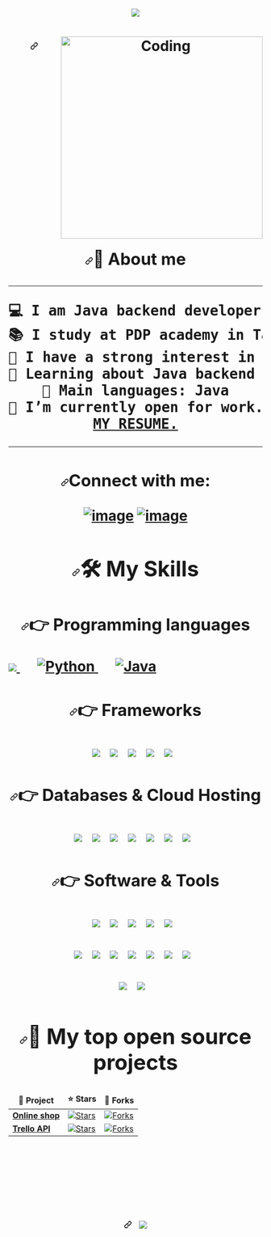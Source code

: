 
<h1 align="center">
	<img src="https://readme-typing-svg.demolab.com/?lines=Hi, I'm Og'abek Sodiqov!;Welcome+to+my+GitHub+Profile!">
</h1>
<h1 align="center" dir="auto"><a id="user-content--1" class="anchor" aria-hidden="true" href="#-1"><svg class="octicon octicon-link" viewBox="0 0 16 16" version="1.1" width="16" height="16" aria-hidden="true"><path fill-rule="evenodd" d="M7.775 3.275a.75.75 0 001.06 1.06l1.25-1.25a2 2 0 112.83 2.83l-2.5 2.5a2 2 0 01-2.83 0 .75.75 0 00-1.06 1.06 3.5 3.5 0 004.95 0l2.5-2.5a3.5 3.5 0 00-4.95-4.95l-1.25 1.25zm-4.69 9.64a2 2 0 010-2.83l2.5-2.5a2 2 0 012.83 0 .75.75 0 001.06-1.06 3.5 3.5 0 00-4.95 0l-2.5 2.5a3.5 3.5 0 004.95 4.95l1.25-1.25a.75.75 0 00-1.06-1.06l-1.25 1.25a2 2 0 01-2.83 0z"></path></svg></a>
	<animated-image data-catalyst=""><a href="https://github.com/SodiqovOgabek" data-target="animated-image.originalLink">
		<img align="right" alt="Coding" width="400pm" height="400pm"  src="https://c8.alamy.com/comp/JWR01H/programmer-workspace-programming-development-person-working-on-computer-JWR01H.jpg">
	<br><br><br><br><br><br><br><br><br><br>
<br>
<h3 dir="auto"><a id="user-content--about-me" class="anchor" aria-hidden="true" href="#-about-me"><svg class="octicon octicon-link" viewBox="0 0 16 16" version="1.1" width="16" height="16" aria-hidden="true"><path fill-rule="evenodd" d="M7.775 3.275a.75.75 0 001.06 1.06l1.25-1.25a2 2 0 112.83 2.83l-2.5 2.5a2 2 0 01-2.83 0 .75.75 0 00-1.06 1.06 3.5 3.5 0 004.95 0l2.5-2.5a3.5 3.5 0 00-4.95-4.95l-1.25 1.25zm-4.69 9.64a2 2 0 010-2.83l2.5-2.5a2 2 0 012.83 0 .75.75 0 001.06-1.06 3.5 3.5 0 00-4.95 0l-2.5 2.5a3.5 3.5 0 004.95 4.95l1.25-1.25a.75.75 0 00-1.06-1.06l-1.25 1.25a2 2 0 01-2.83 0z"></path></svg></a><g-emoji class="g-emoji" alias="book" fallback-src="https://github.githubassets.com/images/icons/emoji/unicode/1f4d6.png">📖</g-emoji> About me</h3>
<hr>
<pre>
💻 I am Java backend developer.
📚 I study at PDP academy in Tashkent.
📝 I have a strong interest in web development.
🌱 Learning about Java backend development
🌟 Main languages: Java
🤔 I’m currently open for work. Link to my resume:
<a href="https://drive.google.com/file/d/14-6IujtfA1fvbe3AEWJJd_f67pXr08A6/view">MY RESUME.</a>
</pre>
<hr>
<h3 align="center" dir="auto"><a id="user-content-connect-with-me" class="anchor" aria-hidden="true" href="#connect-with-me"><svg class="octicon octicon-link" viewBox="0 0 16 16" version="1.1" width="16" height="16" aria-hidden="true"><path fill-rule="evenodd" d="M7.775 3.275a.75.75 0 001.06 1.06l1.25-1.25a2 2 0 112.83 2.83l-2.5 2.5a2 2 0 01-2.83 0 .75.75 0 00-1.06 1.06 3.5 3.5 0 004.95 0l2.5-2.5a3.5 3.5 0 00-4.95-4.95l-1.25 1.25zm-4.69 9.64a2 2 0 010-2.83l2.5-2.5a2 2 0 012.83 0 .75.75 0 001.06-1.06 3.5 3.5 0 00-4.95 0l-2.5 2.5a3.5 3.5 0 004.95 4.95l1.25-1.25a.75.75 0 00-1.06-1.06l-1.25 1.25a2 2 0 01-2.83 0z"></path></svg></a>Connect with me:</h3>
<div align="center" dir="auto">
<p dir="auto"><a href="https://www.linkedin.com/in/ogabek-sodiqov-427282249/" rel="nofollow"><img src="https://camo.githubusercontent.com/a80d00f23720d0bc9f55481cfcd77ab79e141606829cf16ec43f8cacc7741e46/68747470733a2f2f696d672e736869656c64732e696f2f62616467652f4c696e6b6564496e2d3030373742353f7374796c653d666f722d7468652d6261646765266c6f676f3d6c696e6b6564696e266c6f676f436f6c6f723d7768697465" alt="image" data-canonical-src="https://img.shields.io/badge/LinkedIn-0077B5?style=for-the-badge&amp;logo=linkedin&amp;logoColor=white" style="max-width: 100%;"></a>
<a href="https://t.me/sodiqov_85" rel="nofollow"><img src="https://camo.githubusercontent.com/571308e5bb98a1fcb165eded6be6632a9f1c6536f1cf0f5d59d411eced41725f/68747470733a2f2f696d672e736869656c64732e696f2f62616467652f54656c656772616d2d3236413545342e7376673f7374796c653d666f722d7468652d6261646765266c6f676f3d74656c656772616d266c6f676f436f6c6f723d7768697465" alt="image" data-canonical-src="https://img.shields.io/badge/Telegram-26A5E4.svg?style=for-the-badge&amp;logo=telegram&amp;logoColor=white" style="max-width: 100%;"></a></p>
</div>
<h2 dir="auto"><a id="user-content-️-my-skills" class="anchor" aria-hidden="true" href="#️-my-skills"><svg class="octicon octicon-link" viewBox="0 0 16 16" version="1.1" width="16" height="16" aria-hidden="true"><path fill-rule="evenodd" d="M7.775 3.275a.75.75 0 001.06 1.06l1.25-1.25a2 2 0 112.83 2.83l-2.5 2.5a2 2 0 01-2.83 0 .75.75 0 00-1.06 1.06 3.5 3.5 0 004.95 0l2.5-2.5a3.5 3.5 0 00-4.95-4.95l-1.25 1.25zm-4.69 9.64a2 2 0 010-2.83l2.5-2.5a2 2 0 012.83 0 .75.75 0 001.06-1.06 3.5 3.5 0 00-4.95 0l-2.5 2.5a3.5 3.5 0 004.95 4.95l1.25-1.25a.75.75 0 00-1.06-1.06l-1.25 1.25a2 2 0 01-2.83 0z"></path></svg></a><g-emoji class="g-emoji" alias="hammer_and_wrench" fallback-src="https://github.githubassets.com/images/icons/emoji/unicode/1f6e0.png">🛠️</g-emoji> My Skills</h2>
<h3 dir="auto"><a id="user-content--programming-languages" class="anchor" aria-hidden="true" href="#-programming-languages"><svg class="octicon octicon-link" viewBox="0 0 16 16" version="1.1" width="16" height="16" aria-hidden="true"><path fill-rule="evenodd" d="M7.775 3.275a.75.75 0 001.06 1.06l1.25-1.25a2 2 0 112.83 2.83l-2.5 2.5a2 2 0 01-2.83 0 .75.75 0 00-1.06 1.06 3.5 3.5 0 004.95 0l2.5-2.5a3.5 3.5 0 00-4.95-4.95l-1.25 1.25zm-4.69 9.64a2 2 0 010-2.83l2.5-2.5a2 2 0 012.83 0 .75.75 0 001.06-1.06 3.5 3.5 0 00-4.95 0l-2.5 2.5a3.5 3.5 0 004.95 4.95l1.25-1.25a.75.75 0 00-1.06-1.06l-1.25 1.25a2 2 0 01-2.83 0z"></path></svg></a><g-emoji class="g-emoji" alias="point_right" fallback-src="https://github.githubassets.com/images/icons/emoji/unicode/1f449.png">👉</g-emoji> Programming languages</h3>
<p align="left" dir="auto"> 
  <a href="https://isocpp.org/" rel="nofollow">
    <img src="https://camo.githubusercontent.com/121f5000155889c0642b8a6b2a33a7f5fbe5c32d9133dac405ac269da15fcf94/68747470733a2f2f696d672e736869656c64732e696f2f62616467652f432532422532422d3030353939433f7374796c653d666f722d7468652d6261646765266c6f676f3d63253242253242266c6f676f436f6c6f723d7768697465" data-canonical-src="https://img.shields.io/badge/C%2B%2B-00599C?style=for-the-badge&amp;logo=c%2B%2B&amp;logoColor=white" style="max-width: 100%;">
  </a>
 
<a href="https://python.org/" rel="nofollow">
    <img alt="Python" src="https://camo.githubusercontent.com/c676b5f90a1650624a0a9832d7954edda1db39ad3347d90c8c51e88ff2f92252/68747470733a2f2f696d672e736869656c64732e696f2f62616467652f507974686f6e2d4646443433423f7374796c653d666f722d7468652d6261646765266c6f676f3d707974686f6e266c6f676f436f6c6f723d6461726b677265656e" data-canonical-src="https://img.shields.io/badge/Python-FFD43B?style=for-the-badge&amp;logo=python&amp;logoColor=darkgreen" style="max-width: 100%;">
  </a>
   
<a href="https://www.java.com/en/" rel="nofollow">
    <img alt="Java" src="https://camo.githubusercontent.com/771cc18a712bf9edb0925a86164c34b0d803c4d9177dd4467eff7b777109c723/68747470733a2f2f696d672e736869656c64732e696f2f62616467652f4a6176612d4544384230303f7374796c653d666f722d7468652d6261646765266c6f676f3d6a617661266c6f676f436f6c6f723d7768697465" data-canonical-src="https://img.shields.io/badge/Java-ED8B00?style=for-the-badge&amp;logo=java&amp;logoColor=white" style="max-width: 100%;">
  </a>
</p>
<h3 dir="auto"><a id="user-content--frameworks" class="anchor" aria-hidden="true" href="#-frameworks"><svg class="octicon octicon-link" viewBox="0 0 16 16" version="1.1" width="16" height="16" aria-hidden="true"><path fill-rule="evenodd" d="M7.775 3.275a.75.75 0 001.06 1.06l1.25-1.25a2 2 0 112.83 2.83l-2.5 2.5a2 2 0 01-2.83 0 .75.75 0 00-1.06 1.06 3.5 3.5 0 004.95 0l2.5-2.5a3.5 3.5 0 00-4.95-4.95l-1.25 1.25zm-4.69 9.64a2 2 0 010-2.83l2.5-2.5a2 2 0 012.83 0 .75.75 0 001.06-1.06 3.5 3.5 0 00-4.95 0l-2.5 2.5a3.5 3.5 0 004.95 4.95l1.25-1.25a.75.75 0 00-1.06-1.06l-1.25 1.25a2 2 0 01-2.83 0z"></path></svg></a><g-emoji class="g-emoji" alias="point_right" fallback-src="https://github.githubassets.com/images/icons/emoji/unicode/1f449.png">👉</g-emoji> Frameworks</h3>
<p dir="auto">
	<a target="_blank" rel="noopener noreferrer nofollow" href="https://camo.githubusercontent.com/c1d85dfbd127c677f5f3da7e5b5726693571802fd624e5770a8e4e7cfe8e7c56/687474703a2f2f696d672e736869656c64732e696f2f62616467652f2d537072696e672d3664623333663f7374796c653d666f722d7468652d6261646765266c6f676f3d737072696e67266c6f676f436f6c6f723d7768697465"><img src="https://camo.githubusercontent.com/c1d85dfbd127c677f5f3da7e5b5726693571802fd624e5770a8e4e7cfe8e7c56/687474703a2f2f696d672e736869656c64732e696f2f62616467652f2d537072696e672d3664623333663f7374796c653d666f722d7468652d6261646765266c6f676f3d737072696e67266c6f676f436f6c6f723d7768697465" data-canonical-src="http://img.shields.io/badge/-Spring-6db33f?style=for-the-badge&amp;logo=spring&amp;logoColor=white" style="max-width: 100%;"></a>&nbsp;&nbsp;
	<a target="_blank" rel="noopener noreferrer nofollow" href="https://camo.githubusercontent.com/53391221dfab928883ee3afda47da62ccc4e2ed2dd4ed73f203068ae4f931333/687474703a2f2f696d672e736869656c64732e696f2f62616467652f2d537072696e67626f6f742d3632396533613f7374796c653d666f722d7468652d6261646765266c6f676f3d737072696e67626f6f74266c6f676f436f6c6f723d7768697465"><img src="https://camo.githubusercontent.com/53391221dfab928883ee3afda47da62ccc4e2ed2dd4ed73f203068ae4f931333/687474703a2f2f696d672e736869656c64732e696f2f62616467652f2d537072696e67626f6f742d3632396533613f7374796c653d666f722d7468652d6261646765266c6f676f3d737072696e67626f6f74266c6f676f436f6c6f723d7768697465" data-canonical-src="http://img.shields.io/badge/-Springboot-629e3a?style=for-the-badge&amp;logo=springboot&amp;logoColor=white" style="max-width: 100%;"></a>&nbsp;&nbsp;
	<a target="_blank" rel="noopener noreferrer nofollow" href="https://camo.githubusercontent.com/3f39e1b61589555864cd73e9ae5b7633173ed2a985acf8168f0786027d9ab2e2/687474703a2f2f696d672e736869656c64732e696f2f62616467652f2d50726f6a65637425323052656163746f722d3664623333663f7374796c653d666f722d7468652d6261646765266c6f676f3d7265616374266c6f676f436f6c6f723d7768697465"><img src="https://camo.githubusercontent.com/3f39e1b61589555864cd73e9ae5b7633173ed2a985acf8168f0786027d9ab2e2/687474703a2f2f696d672e736869656c64732e696f2f62616467652f2d50726f6a65637425323052656163746f722d3664623333663f7374796c653d666f722d7468652d6261646765266c6f676f3d7265616374266c6f676f436f6c6f723d7768697465" data-canonical-src="http://img.shields.io/badge/-Project%20Reactor-6db33f?style=for-the-badge&amp;logo=react&amp;logoColor=white" style="max-width: 100%;"></a>&nbsp;&nbsp;
	<a target="_blank" rel="noopener noreferrer nofollow" href="https://camo.githubusercontent.com/3c3cf3dd21919950604491483ab67675caf416cc3c302c2963af433db7bab31b/68747470733a2f2f696d672e736869656c64732e696f2f62616467652f4b657261732d4430303030303f7374796c653d666f722d7468652d6261646765266c6f676f3d4b65726173266c6f676f436f6c6f723d7768697465"><img src="https://camo.githubusercontent.com/3c3cf3dd21919950604491483ab67675caf416cc3c302c2963af433db7bab31b/68747470733a2f2f696d672e736869656c64732e696f2f62616467652f4b657261732d4430303030303f7374796c653d666f722d7468652d6261646765266c6f676f3d4b65726173266c6f676f436f6c6f723d7768697465" data-canonical-src="https://img.shields.io/badge/Keras-D00000?style=for-the-badge&amp;logo=Keras&amp;logoColor=white" style="max-width: 100%;"></a>&nbsp;&nbsp;
	<a target="_blank" rel="noopener noreferrer nofollow" href="https://camo.githubusercontent.com/73d9da9075f9f06d0bc44343ec52eea652349e73d3e34e717d53c94b904f0d73/68747470733a2f2f696d672e736869656c64732e696f2f62616467652f5079546f7263682d4545344332433f7374796c653d666f722d7468652d6261646765266c6f676f3d5079546f726368266c6f676f436f6c6f723d7768697465"><img src="https://camo.githubusercontent.com/73d9da9075f9f06d0bc44343ec52eea652349e73d3e34e717d53c94b904f0d73/68747470733a2f2f696d672e736869656c64732e696f2f62616467652f5079546f7263682d4545344332433f7374796c653d666f722d7468652d6261646765266c6f676f3d5079546f726368266c6f676f436f6c6f723d7768697465" data-canonical-src="https://img.shields.io/badge/PyTorch-EE4C2C?style=for-the-badge&amp;logo=PyTorch&amp;logoColor=white" style="max-width: 100%;"></a>&nbsp;&nbsp;

</p>
<h3 dir="auto"><a id="user-content--databases--cloud-hosting" class="anchor" aria-hidden="true" href="#-databases--cloud-hosting"><svg class="octicon octicon-link" viewBox="0 0 16 16" version="1.1" width="16" height="16" aria-hidden="true"><path fill-rule="evenodd" d="M7.775 3.275a.75.75 0 001.06 1.06l1.25-1.25a2 2 0 112.83 2.83l-2.5 2.5a2 2 0 01-2.83 0 .75.75 0 00-1.06 1.06 3.5 3.5 0 004.95 0l2.5-2.5a3.5 3.5 0 00-4.95-4.95l-1.25 1.25zm-4.69 9.64a2 2 0 010-2.83l2.5-2.5a2 2 0 012.83 0 .75.75 0 001.06-1.06 3.5 3.5 0 00-4.95 0l-2.5 2.5a3.5 3.5 0 004.95 4.95l1.25-1.25a.75.75 0 00-1.06-1.06l-1.25 1.25a2 2 0 01-2.83 0z"></path></svg></a><g-emoji class="g-emoji" alias="point_right" fallback-src="https://github.githubassets.com/images/icons/emoji/unicode/1f449.png">👉</g-emoji> Databases &amp; Cloud Hosting</h3>
<p dir="auto">
	<a target="_blank" rel="noopener noreferrer nofollow" href="https://camo.githubusercontent.com/bd2bd127c104ba5c98bb12c70801b075aee1f040009089510f69554300e7ff41/68747470733a2f2f696d672e736869656c64732e696f2f62616467652f4769742d4630353033323f7374796c653d666f722d7468652d6261646765266c6f676f3d676974266c6f676f436f6c6f723d7768697465"><img src="https://camo.githubusercontent.com/bd2bd127c104ba5c98bb12c70801b075aee1f040009089510f69554300e7ff41/68747470733a2f2f696d672e736869656c64732e696f2f62616467652f4769742d4630353033323f7374796c653d666f722d7468652d6261646765266c6f676f3d676974266c6f676f436f6c6f723d7768697465" data-canonical-src="https://img.shields.io/badge/Git-F05032?style=for-the-badge&amp;logo=git&amp;logoColor=white" style="max-width: 100%;"></a>&nbsp;&nbsp;
	<a target="_blank" rel="noopener noreferrer nofollow" href="https://camo.githubusercontent.com/988b23566a8e239f9717abbed64d36834115c8a8c7082a71c358e04f47f8398c/68747470733a2f2f696d672e736869656c64732e696f2f62616467652f4d7953514c2d3030303030463f7374796c653d666f722d7468652d6261646765266c6f676f3d6d7973716c266c6f676f436f6c6f723d7768697465"><img src="https://camo.githubusercontent.com/988b23566a8e239f9717abbed64d36834115c8a8c7082a71c358e04f47f8398c/68747470733a2f2f696d672e736869656c64732e696f2f62616467652f4d7953514c2d3030303030463f7374796c653d666f722d7468652d6261646765266c6f676f3d6d7973716c266c6f676f436f6c6f723d7768697465" data-canonical-src="https://img.shields.io/badge/MySQL-00000F?style=for-the-badge&amp;logo=mysql&amp;logoColor=white" style="max-width: 100%;"></a>&nbsp;&nbsp;
	<a target="_blank" rel="noopener noreferrer nofollow" href="https://camo.githubusercontent.com/932123bf240349f3785c02228b113b06299079e8740f480c767e8335fd6d752a/68747470733a2f2f696d672e736869656c64732e696f2f62616467652f53514c6974652d3037343035453f7374796c653d666f722d7468652d6261646765266c6f676f3d73716c697465266c6f676f436f6c6f723d7768697465"><img src="https://camo.githubusercontent.com/932123bf240349f3785c02228b113b06299079e8740f480c767e8335fd6d752a/68747470733a2f2f696d672e736869656c64732e696f2f62616467652f53514c6974652d3037343035453f7374796c653d666f722d7468652d6261646765266c6f676f3d73716c697465266c6f676f436f6c6f723d7768697465" data-canonical-src="https://img.shields.io/badge/SQLite-07405E?style=for-the-badge&amp;logo=sqlite&amp;logoColor=white" style="max-width: 100%;"></a>&nbsp;&nbsp;
	<a target="_blank" rel="noopener noreferrer nofollow" href="https://camo.githubusercontent.com/fbc3df79ffe1a99e482b154b29262ecbb10d6ee4ed22faa82683aa653d72c4e1/68747470733a2f2f696d672e736869656c64732e696f2f62616467652f4769744875622d3130303030303f7374796c653d666f722d7468652d6261646765266c6f676f3d676974687562266c6f676f436f6c6f723d7768697465"><img src="https://camo.githubusercontent.com/fbc3df79ffe1a99e482b154b29262ecbb10d6ee4ed22faa82683aa653d72c4e1/68747470733a2f2f696d672e736869656c64732e696f2f62616467652f4769744875622d3130303030303f7374796c653d666f722d7468652d6261646765266c6f676f3d676974687562266c6f676f436f6c6f723d7768697465" data-canonical-src="https://img.shields.io/badge/GitHub-100000?style=for-the-badge&amp;logo=github&amp;logoColor=white" style="max-width: 100%;"></a>&nbsp;&nbsp;
	<a target="_blank" rel="noopener noreferrer nofollow" href="https://camo.githubusercontent.com/a69d97981a0655e444c2b66458dff5bc536be2b9605b288c865c6ec9c03fc08f/68747470733a2f2f696d672e736869656c64732e696f2f62616467652f4769744c61622532302d2532334637444631452e7376673f267374796c653d666f722d7468652d626164676526636f6c6f723d464336443236"><img src="https://camo.githubusercontent.com/a69d97981a0655e444c2b66458dff5bc536be2b9605b288c865c6ec9c03fc08f/68747470733a2f2f696d672e736869656c64732e696f2f62616467652f4769744c61622532302d2532334637444631452e7376673f267374796c653d666f722d7468652d626164676526636f6c6f723d464336443236" data-canonical-src="https://img.shields.io/badge/GitLab%20-%23F7DF1E.svg?&amp;style=for-the-badge&amp;color=FC6D26" style="max-width: 100%;"></a>&nbsp;&nbsp;
	<a target="_blank" rel="noopener noreferrer nofollow" href="https://camo.githubusercontent.com/bac5c7f45fe7c116b5f8c9d61c4611b31f635301a841bf8dcf1b89b8fcfa4824/68747470733a2f2f696d672e736869656c64732e696f2f62616467652f66697265626173652d6666636132383f7374796c653d666f722d7468652d6261646765266c6f676f3d6669726562617365266c6f676f436f6c6f723d626c61636b"><img src="https://camo.githubusercontent.com/bac5c7f45fe7c116b5f8c9d61c4611b31f635301a841bf8dcf1b89b8fcfa4824/68747470733a2f2f696d672e736869656c64732e696f2f62616467652f66697265626173652d6666636132383f7374796c653d666f722d7468652d6261646765266c6f676f3d6669726562617365266c6f676f436f6c6f723d626c61636b" data-canonical-src="https://img.shields.io/badge/firebase-ffca28?style=for-the-badge&amp;logo=firebase&amp;logoColor=black" style="max-width: 100%;"></a>&nbsp;&nbsp;
	<a target="_blank" rel="noopener noreferrer nofollow" href="https://camo.githubusercontent.com/72e92f69f36703548704a9eeda2a9889c2756b5e08f01a9aec6e658c148d014e/68747470733a2f2f696d672e736869656c64732e696f2f62616467652f4d6f6e676f44422d3445413934423f7374796c653d666f722d7468652d6261646765266c6f676f3d6d6f6e676f6462266c6f676f436f6c6f723d7768697465"><img src="https://camo.githubusercontent.com/72e92f69f36703548704a9eeda2a9889c2756b5e08f01a9aec6e658c148d014e/68747470733a2f2f696d672e736869656c64732e696f2f62616467652f4d6f6e676f44422d3445413934423f7374796c653d666f722d7468652d6261646765266c6f676f3d6d6f6e676f6462266c6f676f436f6c6f723d7768697465" data-canonical-src="https://img.shields.io/badge/MongoDB-4EA94B?style=for-the-badge&amp;logo=mongodb&amp;logoColor=white" style="max-width: 100%;"></a>&nbsp;&nbsp;
 </p>
<h3 dir="auto"><a id="user-content--software--tools" class="anchor" aria-hidden="true" href="#-software--tools"><svg class="octicon octicon-link" viewBox="0 0 16 16" version="1.1" width="16" height="16" aria-hidden="true"><path fill-rule="evenodd" d="M7.775 3.275a.75.75 0 001.06 1.06l1.25-1.25a2 2 0 112.83 2.83l-2.5 2.5a2 2 0 01-2.83 0 .75.75 0 00-1.06 1.06 3.5 3.5 0 004.95 0l2.5-2.5a3.5 3.5 0 00-4.95-4.95l-1.25 1.25zm-4.69 9.64a2 2 0 010-2.83l2.5-2.5a2 2 0 012.83 0 .75.75 0 001.06-1.06 3.5 3.5 0 00-4.95 0l-2.5 2.5a3.5 3.5 0 004.95 4.95l1.25-1.25a.75.75 0 00-1.06-1.06l-1.25 1.25a2 2 0 01-2.83 0z"></path></svg></a><g-emoji class="g-emoji" alias="point_right" fallback-src="https://github.githubassets.com/images/icons/emoji/unicode/1f449.png">👉</g-emoji> Software &amp; Tools</h3>
 <p dir="auto">
</p><p dir="auto"><a target="_blank" rel="noopener noreferrer nofollow" href="https://camo.githubusercontent.com/878e15b4f7576e844856dc60d855ba0587d3d2bc56211fbe69734ebccb13b068/68747470733a2f2f696d672e736869656c64732e696f2f62616467652f4c696e75782d4643433632343f7374796c653d666f722d7468652d6261646765266c6f676f3d6c696e7578266c6f676f436f6c6f723d626c61636b"><img src="https://camo.githubusercontent.com/878e15b4f7576e844856dc60d855ba0587d3d2bc56211fbe69734ebccb13b068/68747470733a2f2f696d672e736869656c64732e696f2f62616467652f4c696e75782d4643433632343f7374796c653d666f722d7468652d6261646765266c6f676f3d6c696e7578266c6f676f436f6c6f723d626c61636b" data-canonical-src="https://img.shields.io/badge/Linux-FCC624?style=for-the-badge&amp;logo=linux&amp;logoColor=black" style="max-width: 100%;"></a>&nbsp;&nbsp;
<a target="_blank" rel="noopener noreferrer nofollow" href="https://camo.githubusercontent.com/63350538fde994bc287ccd4908809301e157980e6564bf78d2c5cec22c0a5914/68747470733a2f2f696d672e736869656c64732e696f2f62616467652f446f636b65722d3243413545303f7374796c653d666f722d7468652d6261646765266c6f676f3d646f636b6572266c6f676f436f6c6f723d7768697465"><img src="https://camo.githubusercontent.com/63350538fde994bc287ccd4908809301e157980e6564bf78d2c5cec22c0a5914/68747470733a2f2f696d672e736869656c64732e696f2f62616467652f446f636b65722d3243413545303f7374796c653d666f722d7468652d6261646765266c6f676f3d646f636b6572266c6f676f436f6c6f723d7768697465" data-canonical-src="https://img.shields.io/badge/Docker-2CA5E0?style=for-the-badge&amp;logo=docker&amp;logoColor=white" style="max-width: 100%;"></a>&nbsp;&nbsp;
<a target="_blank" rel="noopener noreferrer nofollow" href="https://camo.githubusercontent.com/879423585ed087f3c973857c43ba7e7d84f52c993d2c937055726339fbf921d9/68747470733a2f2f696d672e736869656c64732e696f2f62616467652f506f73746d616e2d4646364333373f7374796c653d666f722d7468652d6261646765266c6f676f3d506f73746d616e266c6f676f436f6c6f723d7768697465"><img src="https://camo.githubusercontent.com/879423585ed087f3c973857c43ba7e7d84f52c993d2c937055726339fbf921d9/68747470733a2f2f696d672e736869656c64732e696f2f62616467652f506f73746d616e2d4646364333373f7374796c653d666f722d7468652d6261646765266c6f676f3d506f73746d616e266c6f676f436f6c6f723d7768697465" data-canonical-src="https://img.shields.io/badge/Postman-FF6C37?style=for-the-badge&amp;logo=Postman&amp;logoColor=white" style="max-width: 100%;"></a>&nbsp;&nbsp;
<a target="_blank" rel="noopener noreferrer nofollow" href="https://camo.githubusercontent.com/529f3db66dcea87286a50a8bbb379acc5b6485805215e4cce5365aa43b7ddaca/68747470733a2f2f696d672e736869656c64732e696f2f62616467652f5472656c6c6f2d3030353243433f7374796c653d666f722d7468652d6261646765266c6f676f3d7472656c6c6f266c6f676f436f6c6f723d7768697465"><img src="https://camo.githubusercontent.com/529f3db66dcea87286a50a8bbb379acc5b6485805215e4cce5365aa43b7ddaca/68747470733a2f2f696d672e736869656c64732e696f2f62616467652f5472656c6c6f2d3030353243433f7374796c653d666f722d7468652d6261646765266c6f676f3d7472656c6c6f266c6f676f436f6c6f723d7768697465" data-canonical-src="https://img.shields.io/badge/Trello-0052CC?style=for-the-badge&amp;logo=trello&amp;logoColor=white" style="max-width: 100%;"></a>&nbsp;&nbsp;
<a target="_blank" rel="noopener noreferrer nofollow" href="https://camo.githubusercontent.com/4a1038affbb2653ec140936555b3714ddc322526be8567b489e8423a795dea18/68747470733a2f2f696d672e736869656c64732e696f2f62616467652f4669676d612d4632344531453f7374796c653d666f722d7468652d6261646765266c6f676f3d6669676d61266c6f676f436f6c6f723d7768697465"><img src="https://camo.githubusercontent.com/4a1038affbb2653ec140936555b3714ddc322526be8567b489e8423a795dea18/68747470733a2f2f696d672e736869656c64732e696f2f62616467652f4669676d612d4632344531453f7374796c653d666f722d7468652d6261646765266c6f676f3d6669676d61266c6f676f436f6c6f723d7768697465" data-canonical-src="https://img.shields.io/badge/Figma-F24E1E?style=for-the-badge&amp;logo=figma&amp;logoColor=white" style="max-width: 100%;"></a>&nbsp;&nbsp;</p>
<p dir="auto"><a target="_blank" rel="noopener noreferrer nofollow" href="https://camo.githubusercontent.com/f13fb3756aed3170b8ede880519a7b5540728ee5202ac1a005e7c643ff4f28a9/68747470733a2f2f696d672e736869656c64732e696f2f62616467652f4a6972612d3030353243433f7374796c653d666f722d7468652d6261646765266c6f676f3d4a697261266c6f676f436f6c6f723d7768697465"><img src="https://camo.githubusercontent.com/f13fb3756aed3170b8ede880519a7b5540728ee5202ac1a005e7c643ff4f28a9/68747470733a2f2f696d672e736869656c64732e696f2f62616467652f4a6972612d3030353243433f7374796c653d666f722d7468652d6261646765266c6f676f3d4a697261266c6f676f436f6c6f723d7768697465" data-canonical-src="https://img.shields.io/badge/Jira-0052CC?style=for-the-badge&amp;logo=Jira&amp;logoColor=white" style="max-width: 100%;"></a>&nbsp;&nbsp;
<a target="_blank" rel="noopener noreferrer nofollow" href="https://camo.githubusercontent.com/eccd8bdc5eb98307d0ab4963b0d27e33e120d9b8f685fc107da36a56c61b9e57/68747470733a2f2f696d672e736869656c64732e696f2f62616467652f5261626269744d512532302d2532334637444631452e7376673f267374796c653d666f722d7468652d626164676526636f6c6f723d464636363030"><img src="https://camo.githubusercontent.com/eccd8bdc5eb98307d0ab4963b0d27e33e120d9b8f685fc107da36a56c61b9e57/68747470733a2f2f696d672e736869656c64732e696f2f62616467652f5261626269744d512532302d2532334637444631452e7376673f267374796c653d666f722d7468652d626164676526636f6c6f723d464636363030" data-canonical-src="https://img.shields.io/badge/RabbitMQ%20-%23F7DF1E.svg?&amp;style=for-the-badge&amp;color=FF6600" style="max-width: 100%;"></a>&nbsp;&nbsp;
<a target="_blank" rel="noopener noreferrer nofollow" href="https://camo.githubusercontent.com/197fd4e5dd27a72aafc037e03dd15ef576dd33731cb062d0bad905647cc529cd/68747470733a2f2f696d672e736869656c64732e696f2f62616467652f417061636865204b61666b612532302d2532334637444631452e7376673f267374796c653d666f722d7468652d626164676526636f6c6f723d303030"><img src="https://camo.githubusercontent.com/197fd4e5dd27a72aafc037e03dd15ef576dd33731cb062d0bad905647cc529cd/68747470733a2f2f696d672e736869656c64732e696f2f62616467652f417061636865204b61666b612532302d2532334637444631452e7376673f267374796c653d666f722d7468652d626164676526636f6c6f723d303030" data-canonical-src="https://img.shields.io/badge/Apache Kafka%20-%23F7DF1E.svg?&amp;style=for-the-badge&amp;color=000" style="max-width: 100%;"></a>&nbsp;&nbsp;
<a target="_blank" rel="noopener noreferrer nofollow" href="https://camo.githubusercontent.com/a6156fb99be25196926ce0affd81a79538f7d3b38ec0b9e0a4bfc7e38b772401/68747470733a2f2f696d672e736869656c64732e696f2f62616467652f4772617068514c2532302d2532334637444631452e7376673f267374796c653d666f722d7468652d626164676526636f6c6f723d453533354142"><img src="https://camo.githubusercontent.com/a6156fb99be25196926ce0affd81a79538f7d3b38ec0b9e0a4bfc7e38b772401/68747470733a2f2f696d672e736869656c64732e696f2f62616467652f4772617068514c2532302d2532334637444631452e7376673f267374796c653d666f722d7468652d626164676526636f6c6f723d453533354142" data-canonical-src="https://img.shields.io/badge/GraphQL%20-%23F7DF1E.svg?&amp;style=for-the-badge&amp;color=E535AB" style="max-width: 100%;"></a>&nbsp;&nbsp;
<a target="_blank" rel="noopener noreferrer nofollow" href="https://camo.githubusercontent.com/820cc7530299929bf5af851f365d992f945fee913880df18d99dd79e093404ce/68747470733a2f2f696d672e736869656c64732e696f2f62616467652f52656469732532302d2532334637444631452e7376673f267374796c653d666f722d7468652d626164676526636f6c6f723d383032323231"><img src="https://camo.githubusercontent.com/820cc7530299929bf5af851f365d992f945fee913880df18d99dd79e093404ce/68747470733a2f2f696d672e736869656c64732e696f2f62616467652f52656469732532302d2532334637444631452e7376673f267374796c653d666f722d7468652d626164676526636f6c6f723d383032323231" data-canonical-src="https://img.shields.io/badge/Redis%20-%23F7DF1E.svg?&amp;style=for-the-badge&amp;color=802221" style="max-width: 100%;"></a>&nbsp;&nbsp;
<a target="_blank" rel="noopener noreferrer nofollow" href="https://camo.githubusercontent.com/2226ab31078c2634be22a428dbd36c1d2837ad29402cf79c5902b6a2062ec6f3/68747470733a2f2f696d672e736869656c64732e696f2f62616467652f537761676765722532302d2532334637444631452e7376673f267374796c653d666f722d7468652d626164676526636f6c6f723d383742453346"><img src="https://camo.githubusercontent.com/2226ab31078c2634be22a428dbd36c1d2837ad29402cf79c5902b6a2062ec6f3/68747470733a2f2f696d672e736869656c64732e696f2f62616467652f537761676765722532302d2532334637444631452e7376673f267374796c653d666f722d7468652d626164676526636f6c6f723d383742453346" data-canonical-src="https://img.shields.io/badge/Swagger%20-%23F7DF1E.svg?&amp;style=for-the-badge&amp;color=87BE3F" style="max-width: 100%;"></a>&nbsp;&nbsp;
<a target="_blank" rel="noopener noreferrer nofollow" href="https://camo.githubusercontent.com/b6e0715426814c56309a1de3e14134d0ad307c9a598d0ac64de844e7ea70c548/68747470733a2f2f696d672e736869656c64732e696f2f62616467652f4f70656e4170692d3642413533393f267374796c653d666f722d7468652d6261646765266c6f676f3d6f70656e6170692d696e6974696174697665266c6f676f436f6c6f723d463746374637"><img src="https://camo.githubusercontent.com/b6e0715426814c56309a1de3e14134d0ad307c9a598d0ac64de844e7ea70c548/68747470733a2f2f696d672e736869656c64732e696f2f62616467652f4f70656e4170692d3642413533393f267374796c653d666f722d7468652d6261646765266c6f676f3d6f70656e6170692d696e6974696174697665266c6f676f436f6c6f723d463746374637" data-canonical-src="https://img.shields.io/badge/OpenApi-6BA539?&amp;style=for-the-badge&amp;logo=openapi-initiative&amp;logoColor=F7F7F7" style="max-width: 100%;"></a>&nbsp;&nbsp;</p>
<p dir="auto"><a target="_blank" rel="noopener noreferrer nofollow" href="https://camo.githubusercontent.com/422698d0fb342b71b2db04030cdbe1f0f7cd390ac503292b22c17339a8479818/68747470733a2f2f696d672e736869656c64732e696f2f62616467652f48544d4c2532302d2532334637444631452e7376673f267374796c653d666f722d7468652d626164676526636f6c6f723d453334463236"><img src="https://camo.githubusercontent.com/422698d0fb342b71b2db04030cdbe1f0f7cd390ac503292b22c17339a8479818/68747470733a2f2f696d672e736869656c64732e696f2f62616467652f48544d4c2532302d2532334637444631452e7376673f267374796c653d666f722d7468652d626164676526636f6c6f723d453334463236" data-canonical-src="https://img.shields.io/badge/HTML%20-%23F7DF1E.svg?&amp;style=for-the-badge&amp;color=E34F26" style="max-width: 100%;"></a>&nbsp;&nbsp;
<a target="_blank" rel="noopener noreferrer nofollow" href="https://camo.githubusercontent.com/b5919265910acf7973959d8a8110d2fb6d38e7265a268903ea979b43b570424d/68747470733a2f2f696d672e736869656c64732e696f2f62616467652f6373732532302d2532334637444631452e7376673f267374796c653d666f722d7468652d626164676526636f6c6f723d354241384545"><img src="https://camo.githubusercontent.com/b5919265910acf7973959d8a8110d2fb6d38e7265a268903ea979b43b570424d/68747470733a2f2f696d672e736869656c64732e696f2f62616467652f6373732532302d2532334637444631452e7376673f267374796c653d666f722d7468652d626164676526636f6c6f723d354241384545" data-canonical-src="https://img.shields.io/badge/css%20-%23F7DF1E.svg?&amp;style=for-the-badge&amp;color=5BA8EE" style="max-width: 100%;"></a>&nbsp;&nbsp;</p>
<p dir="auto"></p>
<h2 dir="auto"><a id="user-content--my-top-open-source-projects" class="anchor" aria-hidden="true" href="#-my-top-open-source-projects"><svg class="octicon octicon-link" viewBox="0 0 16 16" version="1.1" width="16" height="16" aria-hidden="true"><path fill-rule="evenodd" d="M7.775 3.275a.75.75 0 001.06 1.06l1.25-1.25a2 2 0 112.83 2.83l-2.5 2.5a2 2 0 01-2.83 0 .75.75 0 00-1.06 1.06 3.5 3.5 0 004.95 0l2.5-2.5a3.5 3.5 0 00-4.95-4.95l-1.25 1.25zm-4.69 9.64a2 2 0 010-2.83l2.5-2.5a2 2 0 012.83 0 .75.75 0 001.06-1.06 3.5 3.5 0 00-4.95 0l-2.5 2.5a3.5 3.5 0 004.95 4.95l1.25-1.25a.75.75 0 00-1.06-1.06l-1.25 1.25a2 2 0 01-2.83 0z"></path></svg></a><g-emoji class="g-emoji" alias="blue_book" fallback-src="https://github.githubassets.com/images/icons/emoji/unicode/1f4d8.png">📘</g-emoji> My top open source projects</h2>
<table>
  <thead align="center">
    <tr>
      <td><b><g-emoji class="g-emoji" alias="blue_book" fallback-src="https://github.githubassets.com/images/icons/emoji/unicode/1f4d8.png">📘</g-emoji> Project</b></td>
      <td><b><g-emoji class="g-emoji" alias="star" fallback-src="https://github.githubassets.com/images/icons/emoji/unicode/2b50.png">⭐</g-emoji> Stars</b></td>
      <td><b><g-emoji class="g-emoji" alias="handshake" fallback-src="https://github.githubassets.com/images/icons/emoji/unicode/1f91d.png">🤝</g-emoji> Forks</b></td>
    </tr>
  </thead>
  <tbody>
    <tr>
      <td><a href="https://github.com/SodiqovOgabek/Online_shop_project"><b>Online shop</b></a></td>
      <td><a target="_blank" rel="noopener noreferrer nofollow" href="https://camo.githubusercontent.com/753b165e41532129b2edbcea800ecd1b02ca2fc0263496108c3397f6dfcf7858/68747470733a2f2f696d672e736869656c64732e696f2f6769746875622f73746172732f44656e766572436f646572312f4c615465582d47626f6172642d44696374696f6e6172793f7374796c653d666c61742d737175617265266c6162656c436f6c6f723d333433623431"><img alt="Stars" src="https://camo.githubusercontent.com/753b165e41532129b2edbcea800ecd1b02ca2fc0263496108c3397f6dfcf7858/68747470733a2f2f696d672e736869656c64732e696f2f6769746875622f73746172732f44656e766572436f646572312f4c615465582d47626f6172642d44696374696f6e6172793f7374796c653d666c61742d737175617265266c6162656c436f6c6f723d333433623431" data-canonical-src="https://img.shields.io/github/stars/DenverCoder1/LaTeX-Gboard-Dictionary?style=flat-square&amp;labelColor=343b41" style="max-width: 100%;"></a></td>
      <td><a target="_blank" rel="noopener noreferrer nofollow" href="https://camo.githubusercontent.com/f4ad8eb9ac495e8555a937c4648b15e69c3bdaf4fb04bd615b7e085973218e9a/68747470733a2f2f696d672e736869656c64732e696f2f6769746875622f666f726b732f44656e766572436f646572312f4c615465582d47626f6172642d44696374696f6e6172793f7374796c653d666c61742d737175617265266c6162656c436f6c6f723d333433623431"><img alt="Forks" src="https://camo.githubusercontent.com/f4ad8eb9ac495e8555a937c4648b15e69c3bdaf4fb04bd615b7e085973218e9a/68747470733a2f2f696d672e736869656c64732e696f2f6769746875622f666f726b732f44656e766572436f646572312f4c615465582d47626f6172642d44696374696f6e6172793f7374796c653d666c61742d737175617265266c6162656c436f6c6f723d333433623431" data-canonical-src="https://img.shields.io/github/forks/DenverCoder1/LaTeX-Gboard-Dictionary?style=flat-square&amp;labelColor=343b41" style="max-width: 100%;"></a></td>
    </tr>
    <tr>
      <td><a href="https://github.com/SodiqovOgabek/project_trello"><b>Trello API</b></a></td>
      <td><a target="_blank" rel="noopener noreferrer nofollow" href="https://camo.githubusercontent.com/d90e280da20832cb34e0a3eee3c12d9a469e46d7ff0a849334e3e0b8fe9ca18f/68747470733a2f2f696d672e736869656c64732e696f2f6769746875622f73746172732f44656e766572436f646572312f6769746875622d726561646d652d73747265616b2d73746174733f7374796c653d666c61742d737175617265266c6162656c436f6c6f723d333433623431"><img alt="Stars" src="https://camo.githubusercontent.com/d90e280da20832cb34e0a3eee3c12d9a469e46d7ff0a849334e3e0b8fe9ca18f/68747470733a2f2f696d672e736869656c64732e696f2f6769746875622f73746172732f44656e766572436f646572312f6769746875622d726561646d652d73747265616b2d73746174733f7374796c653d666c61742d737175617265266c6162656c436f6c6f723d333433623431" data-canonical-src="https://img.shields.io/github/stars/DenverCoder1/github-readme-streak-stats?style=flat-square&amp;labelColor=343b41" style="max-width: 100%;"></a></td>
      <td><a target="_blank" rel="noopener noreferrer nofollow" href="https://camo.githubusercontent.com/0cdc6d4eeeb58e6d1640cb8273b687a68708596cd8a56f85aa4e5c3f0a54f44e/68747470733a2f2f696d672e736869656c64732e696f2f6769746875622f666f726b732f44656e766572436f646572312f6769746875622d726561646d652d73747265616b2d73746174733f7374796c653d666c61742d737175617265266c6162656c436f6c6f723d333433623431"><img alt="Forks" src="https://camo.githubusercontent.com/0cdc6d4eeeb58e6d1640cb8273b687a68708596cd8a56f85aa4e5c3f0a54f44e/68747470733a2f2f696d672e736869656c64732e696f2f6769746875622f666f726b732f44656e766572436f646572312f6769746875622d726561646d652d73747265616b2d73746174733f7374796c653d666c61742d737175617265266c6162656c436f6c6f723d333433623431" data-canonical-src="https://img.shields.io/github/forks/DenverCoder1/github-readme-streak-stats?style=flat-square&amp;labelColor=343b41" style="max-width: 100%;"></a></td>
    </tr>
  </tbody>
</table>
<br>

<h1 align="center" dir="auto"><a id="user-content--2" class="anchor" aria-hidden="true" href="#-2"><svg class="octicon octicon-link" viewBox="0 0 16 16" version="1.1" width="16" height="16" aria-hidden="true"><path fill-rule="evenodd" d="M7.775 3.275a.75.75 0 001.06 1.06l1.25-1.25a2 2 0 112.83 2.83l-2.5 2.5a2 2 0 01-2.83 0 .75.75 0 00-1.06 1.06 3.5 3.5 0 004.95 0l2.5-2.5a3.5 3.5 0 00-4.95-4.95l-1.25 1.25zm-4.69 9.64a2 2 0 010-2.83l2.5-2.5a2 2 0 012.83 0 .75.75 0 001.06-1.06 3.5 3.5 0 00-4.95 0l-2.5 2.5a3.5 3.5 0 004.95 4.95l1.25-1.25a.75.75 0 00-1.06-1.06l-1.25 1.25a2 2 0 01-2.83 0z"></path></svg></a>
	<a target="_blank" rel="noopener noreferrer nofollow" href="https://camo.githubusercontent.com/926af06f575fd2194ba60cc86018958b0ab7dc4f3e10829812d3d6bd4bec1328/68747470733a2f2f726561646d652d747970696e672d7376672e64656d6f6c61622e636f6d2f3f6c696e65733d5468616e6b732b466f722b5669736974696e6721"><img src="https://camo.githubusercontent.com/926af06f575fd2194ba60cc86018958b0ab7dc4f3e10829812d3d6bd4bec1328/68747470733a2f2f726561646d652d747970696e672d7376672e64656d6f6c61622e636f6d2f3f6c696e65733d5468616e6b732b466f722b5669736974696e6721" data-canonical-src="https://readme-typing-svg.demolab.com/?lines=Thanks+For+Visiting!" style="max-width: 100%;"></a>
</h1>
</article>
          </div>
